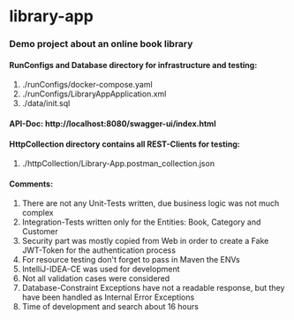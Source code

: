 # library-app
### Demo project about an online book library
#### RunConfigs and Database directory for infrastructure and testing:
1. ./runConfigs/docker-compose.yaml
2. ./runConfigs/LibraryAppApplication.xml
3. ./data/init.sql
#### API-Doc: http://localhost:8080/swagger-ui/index.html
#### HttpCollection directory contains all REST-Clients for testing:
1. ./httpCollection/Library-App.postman_collection.json

#### Comments: 
1. There are not any Unit-Tests written, due business logic was not much complex
2. Integration-Tests written only for the Entities: Book, Category and Customer
3. Security part was mostly copied from Web in order to create a Fake JWT-Token for the authentication process
4. For resource testing don't forget to pass in Maven the ENVs
5. IntelliJ-IDEA-CE was used for development
6. Not all validation cases were considered
7. Database-Constraint Exceptions have not a readable response, but they have been handled as Internal Error Exceptions
8. Time of development and search about 16 hours